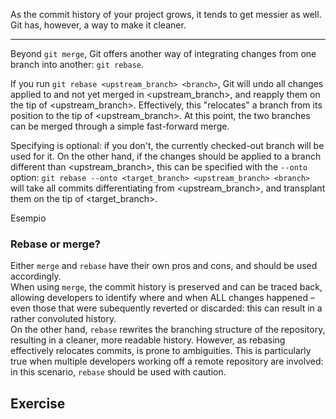 As the commit history of your project grows, it tends to get messier as well. Git has, however, a way to make it cleaner.  

---

Beyond `git merge`, Git offers another way of integrating changes from one branch into another: `git rebase`.

If you run `git rebase <upstream_branch> <branch>`, Git will undo all changes applied to <branch> and not yet merged in <upstream_branch>, and reapply them on the tip of <upstream_branch>. Effectively, this "relocates" a branch from its position to the tip of <upstream_branch>. At this point, the two branches can be merged through a simple fast-forward merge.  

Specifying <branch> is optional: if you don't, the currently checked-out branch will be used for it. On the other hand, if the changes should be applied to a branch different than <upstream_branch>, this can be specified with the `--onto` option: `git rebase --onto <target_branch> <upstream_branch> <branch>` will take all commits differentiating <branch> from <upstream_branch>, and transplant them on the tip of <target_branch>.

Esempio

### Rebase or merge?

Either `merge` and `rebase` have their own pros and cons, and should be used accordingly.  
When using `merge`, the commit history is preserved and can be traced back, allowing developers to identify where and when ALL changes happened – even those that were subequently reverted or discarded: this can result in a rather convoluted history.  
On the other hand, `rebase` rewrites the branching structure of the repository, resulting in a cleaner, more readable history. However, as rebasing effectively relocates commits, is prone to ambiguities. This is particularly true when multiple developers working off a remote repository are involved: in this scenario, `rebase` should be used with caution.

## Exercise
